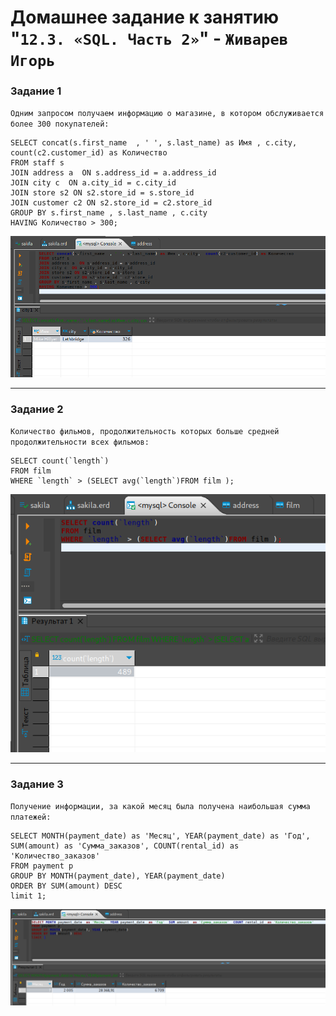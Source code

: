 # Домашнее задание к занятию "`12.3. «SQL. Часть 2»`" - `Живарев Игорь`


### Задание 1

`Одним запросом получаем информацию о магазине, в котором обслуживается более 300 покупателей:`

```
SELECT concat(s.first_name  , ' ', s.last_name) as Имя , c.city,  count(c2.customer_id) as Количество 
FROM staff s 
JOIN address a  ON s.address_id = a.address_id 
JOIN city c  ON a.city_id = c.city_id 
JOIN store s2 ON s2.store_id = s.store_id 
JOIN customer c2 ON s2.store_id = c2.store_id 
GROUP BY s.first_name , s.last_name , c.city 
HAVING Количество > 300;
```

![IDE DBeaver](img/12.04-01.png)


---

### Задание 2

`Количество фильмов, продолжительность которых больше средней продолжительности всех фильмов:`

```
SELECT count(`length`) 
FROM film 
WHERE `length` > (SELECT avg(`length`)FROM film );
```

![IDE DBeaver](img/12.04-02.png)


---

### Задание 3

`Получение информации, за какой месяц была получена наибольшая сумма платежей:`

```
SELECT MONTH(payment_date) as 'Месяц', YEAR(payment_date) as 'Год', SUM(amount) as 'Сумма_заказов', COUNT(rental_id) as 'Количество_заказов'
FROM payment p
GROUP BY MONTH(payment_date), YEAR(payment_date)
ORDER BY SUM(amount) DESC
limit 1;
```
![IDE DBeaver](img/12.04-03.png)